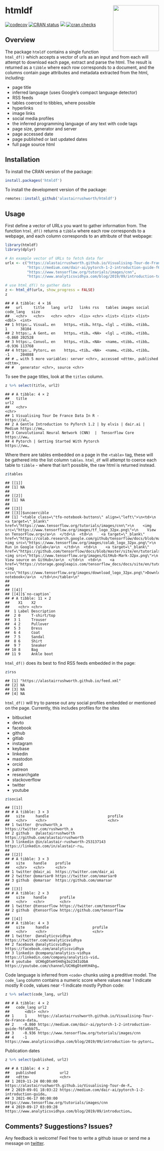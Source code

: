 
# htmldf <img src="man/figures/hex.png" align="right" width="150" />

[![codecov](https://codecov.io/gh/alastairrushworth/htmldf/branch/master/graph/badge.svg)](https://codecov.io/gh/alastairrushworth/htmldf)
[![CRAN
status](https://www.r-pkg.org/badges/version/htmldf)](https://cran.r-project.org/package=htmldf)
[![](https://cranlogs.r-pkg.org/badges/htmldf)](https://cran.r-project.org/package=htmldf)
[![cran
checks](https://cranchecks.info/badges/summary/htmldf)](https://cran.r-project.org/web/checks/check_results_htmldf.html)

## Overview

The package `htmldf` contains a single function `html_df()` which
accepts a vector of urls as an input and from each will attempt to
download each page, extract and parse the html. The result is returned
as a `tibble` where each row corresponds to a document, and the columns
contain page attributes and metadata extracted from the html, including:

-   page title
-   inferred language (uses Google’s compact language detector)
-   RSS feeds
-   tables coerced to tibbles, where possible
-   hyperlinks
-   image links
-   social media profiles
-   the inferred programming language of any text with code tags
-   page size, generator and server
-   page accessed date
-   page published or last updated dates
-   full page source html

## Installation

To install the CRAN version of the package:

``` r
install.packages('htmldf')
```

To install the development version of the package:

``` r
remotes::install_github('alastairrushworth/htmldf')
```

## Usage

First define a vector of URLs you want to gather information from. The
function `html_df()` returns a `tibble` where each row corresponds to a
webpage, and each column corresponds to an attribute of that webpage:

``` r
library(htmldf)
library(dplyr)

# An example vector of URLs to fetch data for
urlx <- c("https://alastairrushworth.github.io/Visualising-Tour-de-France-data-in-R/",
          "https://medium.com/dair-ai/pytorch-1-2-introduction-guide-f6fa9bb7597c",
          "https://www.tensorflow.org/tutorials/images/cnn", 
          "https://www.analyticsvidhya.com/blog/2019/09/introduction-to-pytorch-from-scratch/")

# use html_df() to gather data
z <- html_df(urlx, show_progress = FALSE)
z
```

    ## # A tibble: 4 × 16
    ##   url     title   lang  url2   links rss   tables images social code_lang   size
    ##   <chr>   <chr>   <chr> <chr>  <lis> <chr> <list> <list> <list>     <dbl>  <int>
    ## 1 https:… Visual… en    https… <tib… http… <lgl … <tibb… <tibb…     1      38104
    ## 2 https:… A Gent… en    https… <tib… <NA>  <lgl … <tibb… <tibb…    -0.860 202528
    ## 3 https:… Convol… en    https… <tib… <NA>  <name… <tibb… <tibb…    -0.936 113768
    ## 4 https:… Pytorc… en    https… <tib… <NA>  <name… <tibb… <tibb…    -1     204088
    ## # … with 5 more variables: server <chr>, accessed <dttm>, published <dttm>,
    ## #   generator <chr>, source <chr>

To see the page titles, look at the `titles` column.

``` r
z %>% select(title, url2)
```

    ## # A tibble: 4 × 2
    ##   title                                                              url2       
    ##   <chr>                                                              <chr>      
    ## 1 Visualising Tour De France Data In R -                             https://al…
    ## 2 A Gentle Introduction to PyTorch 1.2 | by elvis | dair.ai | Medium https://me…
    ## 3 Convolutional Neural Network (CNN)  |  TensorFlow Core             https://ww…
    ## 4 Pytorch | Getting Started With Pytorch                             https://ww…

Where there are tables embedded on a page in the `<table>` tag, these
will be gathered into the list column `tables`. `html_df` will attempt
to coerce each table to `tibble` - where that isn’t possible, the raw
html is returned instead.

``` r
z$tables
```

    ## [[1]]
    ## [1] NA
    ## 
    ## [[2]]
    ## [1] NA
    ## 
    ## [[3]]
    ## [[3]]$uncoercible
    ## [1] "<table class=\"tfo-notebook-buttons\" align=\"left\">\n<td>\n    <a target=\"_blank\" href=\"https://www.tensorflow.org/tutorials/images/cnn\">\n    <img src=\"https://www.tensorflow.org/images/tf_logo_32px.png\">\n    View on TensorFlow.org</a>\n  </td>\n  <td>\n    <a target=\"_blank\" href=\"https://colab.research.google.com/github/tensorflow/docs/blob/master/site/en/tutorials/images/cnn.ipynb\">\n    <img src=\"https://www.tensorflow.org/images/colab_logo_32px.png\">\n    Run in Google Colab</a>\n  </td>\n  <td>\n    <a target=\"_blank\" href=\"https://github.com/tensorflow/docs/blob/master/site/en/tutorials/images/cnn.ipynb\">\n    <img src=\"https://www.tensorflow.org/images/GitHub-Mark-32px.png\">\n    View source on GitHub</a>\n  </td>\n  <td>\n    <a href=\"https://storage.googleapis.com/tensorflow_docs/docs/site/en/tutorials/images/cnn.ipynb\"><img src=\"https://www.tensorflow.org/images/download_logo_32px.png\">Download notebook</a>\n  </td>\n</table>\n"
    ## 
    ## 
    ## [[4]]
    ## [[4]]$`no-caption`
    ## # A tibble: 11 × 2
    ##    X1    X2         
    ##    <chr> <chr>      
    ##  1 Label Description
    ##  2 0     T-shirt/top
    ##  3 1     Trouser    
    ##  4 2     Pullover   
    ##  5 3     Dress      
    ##  6 4     Coat       
    ##  7 5     Sandal     
    ##  8 6     Shirt      
    ##  9 7     Sneaker    
    ## 10 8     Bag        
    ## 11 9     Ankle boot

`html_df()` does its best to find RSS feeds embedded in the page:

``` r
z$rss
```

    ## [1] "https://alastairrushworth.github.io/feed.xml"
    ## [2] NA                                            
    ## [3] NA                                            
    ## [4] NA

`html_df()` will try to parese out any social profiles embedded or
mentioned on the page. Currently, this includes profiles for the sites

-   bitbucket
-   devto
-   facebook
-   github
-   gitlab
-   instagram
-   keybase
-   linkedin
-   mastodon
-   orcid
-   patreon
-   researchgate
-   stackoverflow
-   twitter
-   youtube

``` r
z$social
```

    ## [[1]]
    ## # A tibble: 3 × 3
    ##   site     handle                           profile                             
    ##   <chr>    <chr>                            <chr>                               
    ## 1 twitter  @rushworth_a                     https://twitter.com/rushworth_a     
    ## 2 github   @alastairrushworth               https://github.com/alastairrushworth
    ## 3 linkedin @in/alastair-rushworth-253137143 https://linkedin.com/in/alastair-ru…
    ## 
    ## [[2]]
    ## # A tibble: 3 × 3
    ##   site    handle    profile                     
    ##   <chr>   <chr>     <chr>                       
    ## 1 twitter @dair_ai  https://twitter.com/dair_ai 
    ## 2 twitter @omarsar0 https://twitter.com/omarsar0
    ## 3 github  @omarsar  https://github.com/omarsar  
    ## 
    ## [[3]]
    ## # A tibble: 2 × 3
    ##   site    handle      profile                       
    ##   <chr>   <chr>       <chr>                         
    ## 1 twitter @tensorflow https://twitter.com/tensorflow
    ## 2 github  @tensorflow https://github.com/tensorflow 
    ## 
    ## [[4]]
    ## # A tibble: 4 × 3
    ##   site     handle                    profile                                    
    ##   <chr>    <chr>                     <chr>                                      
    ## 1 twitter  @analyticsvidhya          https://twitter.com/analyticsvidhya        
    ## 2 facebook @analyticsvidhya          https://facebook.com/analyticsvidhya       
    ## 3 linkedin @company/analytics-vidhya https://linkedin.com/company/analytics-vid…
    ## 4 youtube  UCH6gDteHtH4hg3o2343iObA  https://youtube.com/channel/UCH6gDteHtH4hg…

Code language is inferred from `<code>` chunks using a preditive model.
The `code_lang` column contains a numeric score where values near 1
indicate mostly R code, values near -1 indicate mostly Python code:

``` r
z %>% select(code_lang, url2)
```

    ## # A tibble: 4 × 2
    ##   code_lang url2                                                                
    ##       <dbl> <chr>                                                               
    ## 1     1     https://alastairrushworth.github.io/Visualising-Tour-de-France-data…
    ## 2    -0.860 https://medium.com/dair-ai/pytorch-1-2-introduction-guide-f6fa9bb75…
    ## 3    -0.936 https://www.tensorflow.org/tutorials/images/cnn                     
    ## 4    -1     https://www.analyticsvidhya.com/blog/2019/09/introduction-to-pytorc…

Publication dates

``` r
z %>% select(published, url2)
```

    ## # A tibble: 4 × 2
    ##   published           url2                                                      
    ##   <dttm>              <chr>                                                     
    ## 1 2019-11-24 00:00:00 https://alastairrushworth.github.io/Visualising-Tour-de-F…
    ## 2 2019-09-01 18:03:22 https://medium.com/dair-ai/pytorch-1-2-introduction-guide…
    ## 3 2021-06-17 00:00:00 https://www.tensorflow.org/tutorials/images/cnn           
    ## 4 2019-09-17 03:09:28 https://www.analyticsvidhya.com/blog/2019/09/introduction…

## Comments? Suggestions? Issues?

Any feedback is welcome! Feel free to write a github issue or send me a
message on [twitter](https://twitter.com/rushworth_a).
